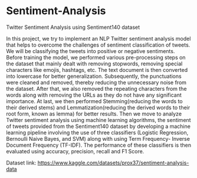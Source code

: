 # Sentiment-Analysis
Twitter Sentiment Analysis using Sentiment140 dataset


In this project, we try to implement an NLP Twitter sentiment analysis model that helps to overcome the challenges of sentiment classification of tweets. We will be classifying the tweets into positive or negative sentiments. Before training the model, we performed various pre-processing steps on the dataset that mainly dealt with removing stopwords, removing special characters like emojis, hashtags, etc. The text document is then converted into lowercase for better generalization. Subsequently, the punctuations were cleaned and removed, thereby reducing the unnecessary noise from the dataset. After that, we also removed the repeating characters from the words along with removing the URLs as they do not have any significant importance. At last, we then performed Stemming(reducing the words to their derived stems) and Lemmatization(reducing the derived words to their root form, known as lemma) for better results. Then we move to analyze Twitter sentiment analysis using machine learning algorithms, the sentiment of tweets provided from the Sentiment140 dataset by developing a machine learning pipeline involving the use of three classifiers (Logistic Regression, Bernoulli Naive Bayes, and SVM) along with using Term Frequency- Inverse Document Frequency (TF-IDF). The performance of these classifiers is then evaluated using accuracy, precision, recall and F1 Score.


Dataset link: https://www.kaggle.com/datasets/prox37/sentiment-analysis-data


